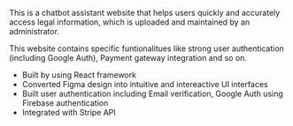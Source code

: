 This is a chatbot assistant website that helps users quickly and accurately access legal information, which is uploaded and maintained by an administrator.

This website contains specific funtionalitues like strong user authentication (including Google Auth), Payment gateway integration and so on.
 - Built by using React framework
 - Converted Figma design into intuitive and intereactive UI interfaces
 - Built user authentication including Email verification, Google Auth using Firebase authentication
 - Integrated with Stripe API

